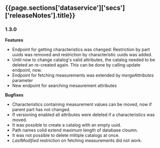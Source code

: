 <h2 id="{{page.sections['dataservice']['secs']['releaseNotes'].anchor}}">{{page.sections['dataservice']['secs']['releaseNotes'].title}}</h2>

<p></p>

<div class="panel panel-primary">
  <div class="panel-heading">
    <span><h3 class="panel-title">1.3.0</h3></span>
    <span style="float: right;"></span>
  </div>
  <div class="panel-body">
    <b>Features</b><br/>
    <ul>
      <li>Endpoint for getting characteristics was changed: Restriction by part uuids was removed and restriction by characteristic uuids was added.</li>
      <li>Until now to change catalog's valid attributes, the catalog needed to be deleted an re-created again. This can be done by calling update endpoint, now.</li>
      <li>Endpoint for fetching measurements was extended by <i>mergeAttributes</i> parameter</li>
      <li>New endpoint for searching mesaurement attributes</li>
    </ul>
  </div>
  <div class="panel-body">
    <b>Bugfixes</b><br/>
    <ul>
      <li>Characteristics containing measurement values can be moved, now if parent part has not changed.</li>
      <li>If versioning enabled all attributes were deleted if a characteristics was moved.</li>
      <li>It was possible to create a catalog with an empty uuid.</li>
      <li>Path names colid extend maximum length of database cloumn.</li>
      <li>It was not possible to delete mlitiple catalogs at once.</li>
      <li><i>LastModified</i> restriction on fetching measurements did not work.</li>
    </ul>
  </div>
</div>